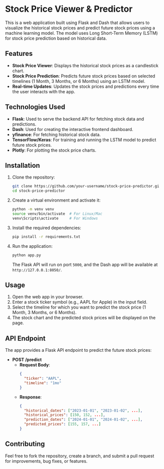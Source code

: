# Stock Price Viewer & Predictor

This is a web application built using Flask and Dash that allows users to visualize the historical stock prices and predict future stock prices using a machine learning model. The model uses Long Short-Term Memory (LSTM) for stock price prediction based on historical data.

## Features

- **Stock Price Viewer**: Displays the historical stock prices as a candlestick chart.
- **Stock Price Prediction**: Predicts future stock prices based on selected timelines (1 Month, 3 Months, or 6 Months) using an LSTM model.
- **Real-time Updates**: Updates the stock prices and predictions every time the user interacts with the app.

## Technologies Used

- **Flask**: Used to serve the backend API for fetching stock data and predictions.
- **Dash**: Used for creating the interactive frontend dashboard.
- **yfinance**: For fetching historical stock data.
- **TensorFlow/Keras**: For training and running the LSTM model to predict future stock prices.
- **Plotly**: For plotting the stock price charts.

## Installation

1. Clone the repository:

    ```bash
    git clone https://github.com/your-username/stock-price-predictor.git
    cd stock-price-predictor
    ```

2. Create a virtual environment and activate it:

    ```bash
    python -m venv venv
    source venv/bin/activate  # For Linux/Mac
    venv\Scripts\activate     # For Windows
    ```

3. Install the required dependencies:

    ```bash
    pip install -r requirements.txt
    ```

4. Run the application:

    ```bash
    python app.py
    ```

   The Flask API will run on port `5000`, and the Dash app will be available at `http://127.0.0.1:8050/`.

## Usage

1. Open the web app in your browser.
2. Enter a stock ticker symbol (e.g., AAPL for Apple) in the input field.
3. Select the timeline for which you want to predict the stock price (1 Month, 3 Months, or 6 Months).
4. The stock chart and the predicted stock prices will be displayed on the page.

## API Endpoint

The app provides a Flask API endpoint to predict the future stock prices:

- **POST /predict**
  - **Request Body**: 
    ```json
    {
      "ticker": "AAPL",
      "timeline": "1mo"
    }
    ```
  - **Response**: 
    ```json
    {
      "historical_dates": ["2023-01-01", "2023-01-02", ...],
      "historical_prices": [150, 152, ...],
      "prediction_dates": ["2024-01-01", "2024-01-02", ...],
      "predicted_prices": [155, 157, ...]
    }
    ```

## Contributing

Feel free to fork the repository, create a branch, and submit a pull request for improvements, bug fixes, or features.
